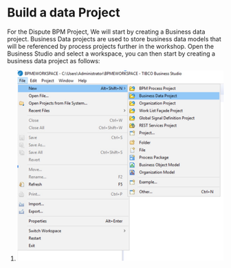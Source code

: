# Build a data Project

For the Dispute BPM Project, We will start by creating a Business data project. Business Data projects are used to store business data models that will be referenced by process projects further in the workshop.
Open the Business Studio and select a workspace, you can then start by creating a business data project as follows:

1) <img src="/images/businessData/1.jpg" alt="Create Business Data Project" width=850/>
